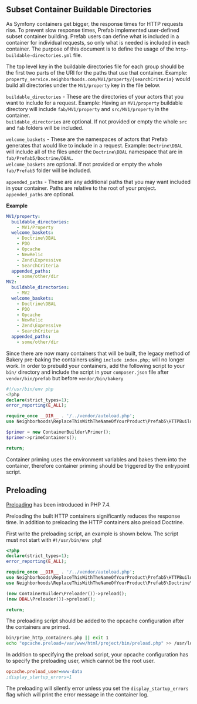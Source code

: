 ## Subset Container Buildable Directories

As Symfony containers get bigger, the response times for HTTP requests rise.  To prevent slow response times, Prefab implemented user-defined subset container building. Prefab users can define what is included in a container for individual requests, so only what is needed is included in each container. The purpose of this document is to define the usage of the `http-buildable-directories.yml` file.

The top level key in the buildable directories file for each group should be the first two parts of the URI for the paths that use that container. Example: `property_service.neighborhoods.com/MV1/property/{searchCriteria}` would build all directories under the `MV1/property` key in the file below.

`buildable_directories` - These are the directories of your actors that you want to include for a request. Example: Having an `MV1/property` buildable directory will include `fab/MV1/property` and `src/MV1/property` in the container.  
`buildable_directories` are optional. If not provided or empty the whole `src` and `fab` folders will be included.

`welcome_baskets` - These are the namespaces of actors that Prefab generates that would like to include in a request. Example: `Doctrine\DBAL` will include all of the files under the `Doctrine\DBAL` namespace that are in `fab/Prefab5/Doctrine/DBAL`.  
`welcome_baskets` are optional. If not provided or empty the whole `fab/Prefab5` folder will be included.

`appended_paths` - These are any additional paths that you may want included in your container. Paths are relative to the root of your project. `appended_paths` are optional.

**Example**
```yaml
MV1/property:
  buildable_directories:
    - MV1/Property
  welcome_baskets:
    - Doctrine\DBAL
    - PDO
    - Opcache
    - NewRelic
    - Zend\Expressive
    - SearchCriteria
  appended_paths:
    - some/other/dir
MV2:
  buildable_directories:
    - MV2
  welcome_baskets:
    - Doctrine\DBAL
    - PDO
    - Opcache
    - NewRelic
    - Zend\Expressive
    - SearchCriteria
  appended_paths:
    - some/other/dir

```

Since there are now many containers that will be built, the legacy method of Bakery pre-baking the containers using `include index.php;` will no longer work. In order to prebuild your containers, add the following script to your `bin/` directory and include the script in your `composer.json` file after `vendor/bin/prefab` but before `vendor/bin/bakery`

```php
#!/usr/bin/env php
<?php
declare(strict_types=1);
error_reporting(E_ALL);

require_once __DIR__ . '/../vendor/autoload.php';
use Neighborhoods\ReplaceThisWithTheNameOfYourProduct\Prefab5\HTTPBuildableDirectoryMap\ContainerBuilder;

$primer = new ContainerBuilder\Primer();
$primer->primeContainers();

return;

```

Container priming uses the environment variables and bakes them into the container, therefore container priming should be triggered by the entrypoint script.

## Preloading

[Preloading](https://www.php.net/manual/en/opcache.preloading.php) has been introduced in PHP 7.4.

Preloading the built HTTP containers significantly reduces the response time. In addition to preloading the HTTP containers also preload Doctrine.

First write the preloading script, an example is shown below.
The script must not start with `#!/usr/bin/env php`!

```php
<?php
declare(strict_types=1);
error_reporting(E_ALL);

require_once __DIR__ . '/../vendor/autoload.php';
use Neighborhoods\ReplaceThisWithTheNameOfYourProduct\Prefab5\HTTPBuildableDirectoryMap\ContainerBuilder;
use Neighborhoods\ReplaceThisWithTheNameOfYourProduct\Prefab5\Doctrine\DBAL;

(new ContainerBuilder\Preloader())->preload();
(new DBAL\Preloader())->preload();

return;

```

The preloading script should be added to the opcache configuration after the containers are primed.

```bash
bin/prime_http_containers.php || exit 1
echo "opcache.preload=/var/www/html/project/bin/preload.php" >> /usr/local/etc/php/conf.d/opcache.ini
```

In addition to specifying the preload script, your opcache configuration has to specify the preloading user, which cannot be the root user.

```ini
opcache.preload_user=www-data
;display_startup_errors=1
```

The preloading will silently error unless you set the `display_startup_errors` flag which will print the error message in the container log.
